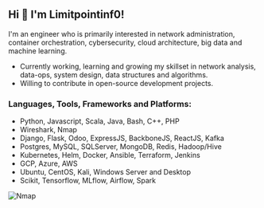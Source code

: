 ## Hi 👋 I'm Limitpointinf0! 

I'm an engineer who is primarily interested in network administration, container orchestration, cybersecurity, cloud architecture, big data and machine learning.

- Currently working, learning and growing my skillset in network analysis, data-ops, system design, data structures and algorithms.
- Willing to contribute in open-source development projects.

### Languages, Tools, Frameworks and Platforms:
  - Python, Javascript, Scala, Java, Bash, C++, PHP
  - Wireshark, Nmap
  - Django, Flask, Odoo, ExpressJS, BackboneJS, ReactJS, Kafka
  - Postgres, MySQL, SQLServer, MongoDB, Redis, Hadoop/Hive
  - Kubernetes, Helm, Docker, Ansible, Terraform, Jenkins
  - GCP, Azure, AWS
  - Ubuntu, CentOS, Kali, Windows Server and Desktop
  - Scikit, Tensorflow, MLflow, Airflow, Spark

![Nmap](../master/images/nmap.png)

